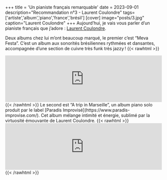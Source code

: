 +++
title = 'Un pianiste français remarquable'
date = 2023-09-01
description="Recommandation n°3 - Laurent Coulondre"
tags=['artiste','album','piano','france','brésil']
[cover]
image="posts/3.jpg"
caption="Laurent Coulondre"
+++
Aujourd’hui, je vais vous parler d’un pianiste français que j’adore : [Laurent Coulondre](https://fr.wikipedia.org/wiki/Laurent_Coulondre).

Deux albums chez lui m’ont beaucoup marqué, le premier c’est “Meva Festa”. C’est un album aux sonorités brésiliennes rythmées et dansantes, accompagnée d’une section de cuivre très funk très jazzy !
{{< rawhtml >}}
<iframe width="100%" height="150" src="https://odesli.co/embed/?url=https%3A%2F%2Falbum.link%2Fn6gsf5zvvjh0h&theme=light" frameborder="0" allowfullscreen sandbox="allow-same-origin allow-scripts allow-presentation allow-popups allow-popups-to-escape-sandbox" allow="clipboard-read; clipboard-write"></iframe>
{{< /rawhtml >}}
Le second est “A trip in Marseille”, un album piano solo produit par le label [Paradis Improvisé](https://www.paradis-improvise.com/). Cet album mélange intimité et énergie, sublimé par la virtuosité émouvante de Laurent Coulondre.
{{< rawhtml >}}
<iframe width="100%" height="150" src="https://odesli.co/embed/?url=https%3A%2F%2Falbum.link%2Fjhsj8rkhckz6q&theme=light" frameborder="0" allowfullscreen sandbox="allow-same-origin allow-scripts allow-presentation allow-popups allow-popups-to-escape-sandbox" allow="clipboard-read; clipboard-write"></iframe>
{{< /rawhtml >}}